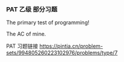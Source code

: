### PAT 乙级 部分习题

The primary test of programming! 

The AC of mine.

PAT 习题链接 https://pintia.cn/problem-sets/994805260223102976/problems/type/7
